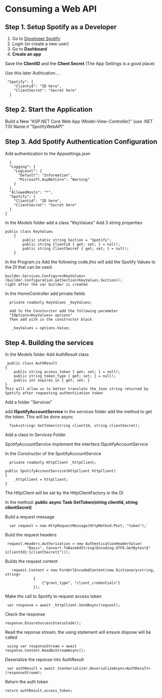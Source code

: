 # Consuming a Web API
## Step 1. Setup Spotify as a Developer

 1. Go to [Developer Spotify ](https://developer.spotify.com/)
 2. Login (or create a new user)
 3. Go to **Dashboard**
 4. **Create an app**

Save the **ClientID** and the **Client Secret** (The App Settings is a good place)

Use this later Authication....

     "Spotify": {
        "Clientid": "ID here",
        "ClientSecret": "Secret here"
      } 
## Step 2. Start the Application
 Build a New "ASP.NET Core Web App (Model-View-Controller)" (use .NET 7.0)
  Name it "SpotifyWebAPI"
## Step 3. Add Spotify Authentication Configuration
 Add authentication to the Appsettings.json

      {
      "Logging": {
        "LogLevel": {
          "Default": "Information",
          "Microsoft.AspNetCore": "Warning"
        }
      },
      "AllowedHosts": "*",
      "Spotify": {
        "Clientid": "ID here",
        "ClientSecret": "Secret here"
      }
    }

In the Models folder add a class "KeyValues"
Add 3 string properties 

 

    public class KeyValues
        {
            public static string Section = "Spotify";
            public string Clientid { get; set; } = null!;
            public string ClientSecret { get; set; } = null!;
        }

 In the Program.cs
    Add  the following code,this will add the Spotify Values to the DI that can be used.

    builder.Services.Configure<KeyValues>(builder.Configuration.GetSection(KeyValues.Section));
    right after the var builder is created

 In the HomeController add private fields

      private readonly KeyValues _keyValues;

      add to the Consturctor add the following parameter
      "IOptions<KeyValues> options"
      Then add with in the constructor block

       _keyValues = options.Value;

  ## Step 4. Building the services
In the Models folder
    Add AuthResult class

     public class AuthResult
    {
        public string access_token { get; set; } = null!;
        public string token_type { get; set; } = null!;
        public int expires_in { get; set; }
    }
    This will allow us to better translate the Json string returned by Spotify after requesting authentication token

  Add a folder "Services"

 add **ISpotifyAccountService** in the services folder 
 add the method to get the token. This will be done async

      Task<string> GetToken(string clientId, string clientSecret);
Add a class to Services Folder 
  
  SpotifyAccountService
  implement the interface ISpotifyAccountService

In the Constructor of the SpotifyAccountService
  

      private readonly HttpClient _httpClient;

    public SpotifyAccountService(HttpClient httpClient)
    {
        _httpClient = httpClient;
    }

The HttpClient will be set by the HttpClientFactory in the DI


In the method:   **public async Task<string> GetToken(string clientId, string clientSecret)**

 
   Build a request message

      var request = new HttpRequestMessage(HttpMethod.Post, "token");`
        
   Build the request headers
   

     request.Headers.Authorization = new AuthenticationHeaderValue(
              "Basic", Convert.ToBase64String(Encoding.UTF8.GetBytes($"{clientId}:{clientSecret}")));


   Builds the request content
  

       request.Content = new FormUrlEncodedContent(new Dictionary<string, string>
                 {
                     {"grant_type", "client_credentials"}
                 });

 
   Make the call to Spotify to request access token
  

     var response = await _httpClient.SendAsync(request);

 
   Ckeck the response
   

    response.EnsureSuccessStatusCode();
       
   Read the reponse stream, the using statement will ensure dispose will be called
  

     using var responseStream = await response.Content.ReadAsStreamAsync();

 
   Deserialize the reponse into AuthResult
  

     var authResult = await JsonSerializer.DeserializeAsync<AuthResult>(responseStream);

 
   Return the auth token
    

    return authResult.access_token;




